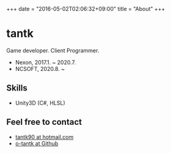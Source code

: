 +++
date = "2016-05-02T02:06:32+09:00"
title = "About"
+++

# tantk
Game developer. Client Programmer.
* Nexon, 2017.1. ~ 2020.7.
* NCSOFT, 2020.8. ~

## Skills
* Unity3D (C#, HLSL)

## Feel free to contact
* <i class="fa fa-envelope"></i> [tantk90 at hotmail.com](mailto:tantk90@hotmail.com)  
* <i class="fa fa-github"></i> [o-tantk at Github](https://github.com/o-tantk)